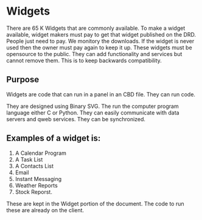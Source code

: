 # Widgets
There are 65 K Widgets that are commonly available. To make a widget available, widget makers must pay to get that
widget published on the DRD. People just need to pay. We monitory the downloads. If the widget is never used then the owner must pay again to keep
it up. These widgets must be opensource to the public. They can add functionality and services but cannot remove them. This is to keep
backwards compatibility. 


## Purpose

Widgets are code that can run in a panel in an CBD file. They can run code. 

They are designed using Binary SVG. The run the computer program language either C or Python. 
They can easily communicate with data servers and qweb services. They can be synchronized. 

## Examples of a widget is: 
1. A Calendar Program
2. A Task List
3. A Contacts List
4. Email
5. Instant Messaging
6. Weather Reports
7. Stock Reporst.

These are kept in the Widget portion of the document. 
The code to run these are already on the client. 



